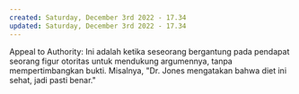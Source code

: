 ```yaml
---
created: Saturday, December 3rd 2022 - 17.34
updated: Saturday, December 3rd 2022 - 17.34
---
```

Appeal to Authority: Ini adalah ketika seseorang bergantung pada pendapat seorang figur otoritas untuk mendukung argumennya, tanpa mempertimbangkan bukti. Misalnya, "Dr. Jones mengatakan bahwa diet ini sehat, jadi pasti benar."